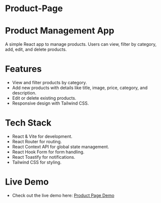 # Product-Page

# Product Management App

A simple React app to manage products. Users can view, filter by category, add, edit, and delete products.

# Features

   - View and filter products by category.
   - Add new products with details like title, image, price, category, and description.
   - Edit or delete existing products.
   - Responsive design with Tailwind CSS.

# Tech Stack

   - React & Vite for development.
   - React Router for routing.
   - React Context API for global state management.
   - React Hook Form for form handling.
   - React Toastify for notifications.
   - Tailwind CSS for styling.

# Live Demo

- Check out the live demo here: [Product Page Demo](https://product-page-amber.vercel.app/)

